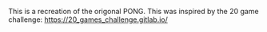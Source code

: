 This is a recreation of the origonal PONG. This was inspired by the 20 game challenge:
https://20_games_challenge.gitlab.io/
